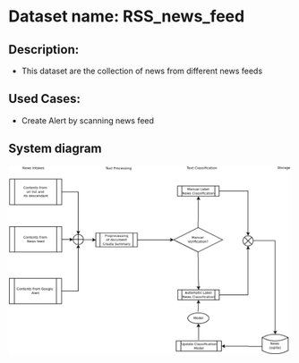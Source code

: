 
# Dataset name: RSS_news_feed

## Description:
* This dataset are the collection of news from different news feeds   

## Used Cases:  
* Create Alert by scanning news feed  

## System diagram  
![alt text](https://github.com/WalterKung/dataset/blob/master/RSS_News_Feeds/NF_System_diagram.png)  

